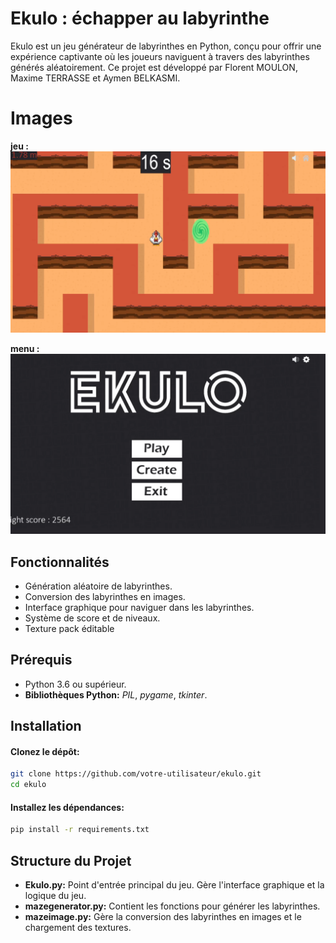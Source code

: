 # Ekulo : échapper au labyrinthe

Ekulo est un jeu générateur de labyrinthes en Python, conçu pour offrir une expérience captivante où les joueurs naviguent à travers des labyrinthes générés aléatoirement. 
Ce projet est développé par Florent MOULON, Maxime TERRASSE et Aymen BELKASMI.

# Images
**jeu :**
![Image du jeu](Image-jeu.png)

**menu :**
![Image du menu](Image-menu.png)

## Fonctionnalités
- Génération aléatoire de labyrinthes.
- Conversion des labyrinthes en images.
- Interface graphique pour naviguer dans les labyrinthes.
- Système de score et de niveaux.
- Texture pack éditable


## Prérequis
- Python 3.6 ou supérieur.
- **Bibliothèques Python:** *PIL*, *pygame*, *tkinter*.


## Installation
#### Clonez le dépôt:
```bash
git clone https://github.com/votre-utilisateur/ekulo.git
cd ekulo
```

#### Installez les dépendances:
```bash
pip install -r requirements.txt
```

## Structure du Projet
- **Ekulo.py:** Point d'entrée principal du jeu. Gère l'interface graphique et la logique du jeu.
- **mazegenerator.py:** Contient les fonctions pour générer les labyrinthes.
- **mazeimage.py:** Gère la conversion des labyrinthes en images et le chargement des textures.

